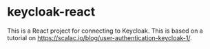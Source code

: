 # keycloak-react
This is a React project for connecting to Keycloak. This is based on a tutorial on https://scalac.io/blog/user-authentication-keycloak-1/.
